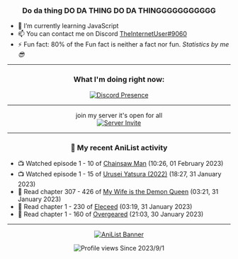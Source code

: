 <div align="center">

### Do da thing DO DA THING DO DA THINGGGGGGGGGGG
</div>

- 🌱 I’m currently learning JavaScript
- 📫 You can contact me on Discord [TheInternetUser#9060](https://discord.com/users/534117072796385300)
- ⚡ Fun fact: 80% of the Fun fact is neither a fact nor fun. _Statistics by me 😎_
<hr>

<div align="center">

### What I'm doing right now:
[![Discord Presence](https://lanyard.cnrad.dev/api/534117072796385300)](https://discord.com/users/534117072796385300)
<hr>

join my server it's open for all <br>
[![Server Invite](https://invidget.switchblade.xyz/bfYgVHxrSs)](https://discord.gg/bfYgVHxrSs)

<hr>
  
### 🌸 My recent AniList activity

</div>

<!-- ANILIST_ACTIVITY:start -->

-   📺 Watched episode 1 - 10 of [Chainsaw Man](https://anilist.co/anime/127230) (10:26, 01 February 2023)
-   📺 Watched episode 1 - 15 of [Urusei Yatsura (2022)](https://anilist.co/anime/143277) (18:27, 31 January 2023)
-   📖 Read chapter 307 - 426 of [My Wife is the Demon Queen](https://anilist.co/manga/107966) (03:21, 31 January 2023)
-   📖 Read chapter 1 - 230 of [Eleceed](https://anilist.co/manga/106929) (03:19, 31 January 2023)
-   📖 Read chapter 1 - 160 of [Overgeared](https://anilist.co/manga/117460) (21:03, 30 January 2023)

<!-- ANILIST_ACTIVITY:end -->
<hr>

<div align="center">

[![AniList Banner](https://img.anili.st/User/929966)](https://anilist.co/user/TheInternetUser)

![Profile views](https://gpvc.arturio.dev/TheInternetUse7) Since 2023/9/1

</div>

